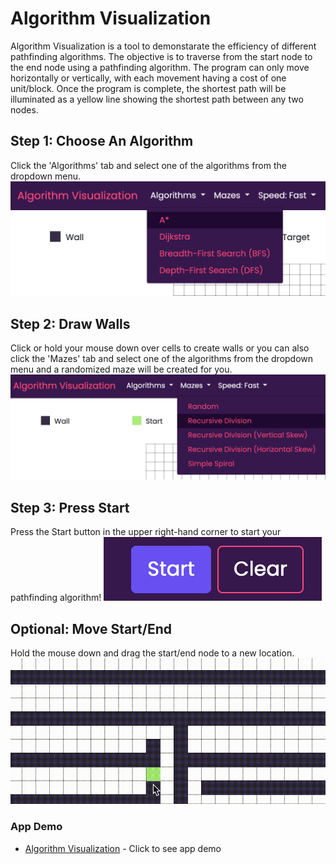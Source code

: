 # Algorithm Visualization

Algorithm Visualization is a tool to demonstarate the efficiency of different pathfinding algorithms.
The objective is to traverse from the start node to the end node using a pathfinding algorithm. The program can only move horizontally or vertically, with each movement having a cost of one unit/block.
Once the program is complete, the shortest path will be illuminated as a yellow line showing the shortest path between any two nodes.

## Step 1: Choose An Algorithm
Click the 'Algorithms' tab and select one of the algorithms from the dropdown menu.
![alt text](https://github.com/rohitsingh9/projects/blob/master/algorithm-visualization/images/algorithm.png?raw=true)

## Step 2: Draw Walls
Click or hold your mouse down over cells to create walls or you can also click the 'Mazes' tab and select one of the algorithms from the dropdown menu and a randomized maze will be created for you.
![alt text](https://github.com/rohitsingh9/projects/blob/master/algorithm-visualization/images/mazes.png?raw=true)

## Step 3: Press Start
Press the Start button in the upper right-hand corner to start your pathfinding algorithm!
![alt text](https://github.com/rohitsingh9/projects/blob/master/algorithm-visualization/images/start.png?raw=true)

## Optional: Move Start/End
Hold the mouse down and drag the start/end node to a new location.
![alt text](https://github.com/rohitsingh9/projects/blob/master/algorithm-visualization/images/move.gif?raw=true)

### App Demo

* [Algorithm Visualization](https://algo-vz.netlify.app/#) - Click to see app demo


